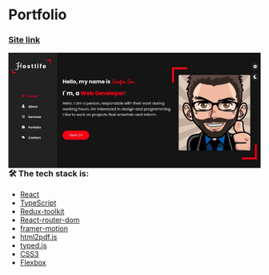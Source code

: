 # Portfolio

### [Site link](https://precious-malasada-e9ce53.netlify.app/)

<kbd>
  <img align="right" alt="img" src="src/images/CL0s4pj.jpeg"  />
</kbd>

### 🛠 The tech stack is:

- [React](https://reactjs.org/)
- [TypeScript](https://www.typescriptlang.org/)
- [Redux-toolkit](https://redux-toolkit.js.org/)
- [React-router-dom](https://reactrouter.com/docs/en/v6/getting-started/overview)
- [framer-motion](https://www.framer.com/motion/)
- [html2pdf.js](https://github.com/eKoopmans/html2pdf.js)
- [typed.js](https://github.com/mattboldt/typed.js)
- [CSS3](https://en.wikipedia.org/wiki/Cascading_Style_Sheets)
- [Flexbox](https://en.wikipedia.org/wiki/CSS_Flexible_Box_Layout)
